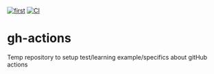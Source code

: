 [![first](https://github.com/cashmy/gh-actions/actions/workflows/first.yml/badge.svg)](https://github.com/cashmy/gh-actions/actions/workflows/first.yml)
[![CI](https://github.com/cashmy/gh-actions/actions/workflows/complex.yml/badge.svg)](https://github.com/cashmy/gh-actions/actions/workflows/complex.yml)

# gh-actions
Temp repository to setup test/learning example/specifics about gitHub actions
